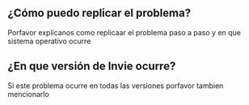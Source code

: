 ## ¿Cómo puedo replicar el problema?
Porfavor explicanos como replicaar el problema paso a paso y en que sistema operativo ocurre
## ¿En que versión de Invie ocurre?
Si este problema ocurre en todas las versiones porfavor tambien mencionarlo
